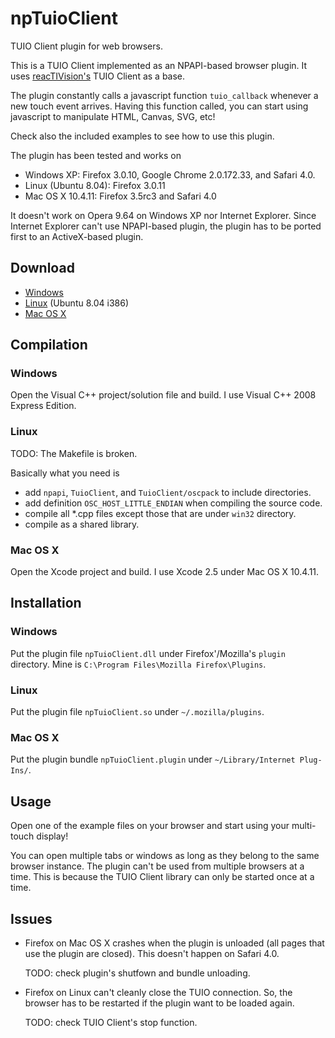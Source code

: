 npTuioClient
============

TUIO Client plugin for web browsers.

This is a TUIO Client implemented as an NPAPI-based browser plugin. It
uses [reacTIVision's](http://reactivision.sourceforge.net/) TUIO
Client as a base.

The plugin constantly calls a javascript function `tuio_callback`
whenever a new touch event arrives. Having this function called, you
can start using javascript to manipulate HTML, Canvas, SVG, etc!

Check also the included examples to see how to use this plugin.

The plugin has been tested and works on

* Windows XP: Firefox 3.0.10, Google Chrome 2.0.172.33, and Safari 4.0.
* Linux (Ubuntu 8.04): Firefox 3.0.11
* Mac OS X 10.4.11: Firefox 3.5rc3 and Safari 4.0

It doesn't work on Opera 9.64 on Windows XP nor Internet Explorer.
Since Internet Explorer can't use NPAPI-based plugin, the plugin has
to be ported first to an ActiveX-based plugin.

Download
--------

* [Windows](http://cloud.github.com/downloads/fajran/npTuioClient/npTuioClient-0.2-win.zip)
* [Linux](http://cloud.github.com/downloads/fajran/npTuioClient/npTuioClient-0.2-linux.tar.gz) (Ubuntu 8.04 i386)
* [Mac OS X](http://cloud.github.com/downloads/fajran/npTuioClient/npTuioClient-0.2-mac.zip)

Compilation
-----------

### Windows

Open the Visual C++ project/solution file and build. I use Visual C++
2008 Express Edition.

### Linux

TODO: The Makefile is broken.

Basically what you need is

* add `npapi`, `TuioClient`, and `TuioClient/oscpack` to include directories.
* add definition `OSC_HOST_LITTLE_ENDIAN` when compiling the source code.
* compile all *.cpp files except those that are under `win32` directory.
* compile as a shared library.

### Mac OS X

Open the Xcode project and build. I use Xcode 2.5 under Mac OS X 10.4.11.

Installation
------------

### Windows

Put the plugin file `npTuioClient.dll` under Firefox'/Mozilla's
`plugin` directory. Mine is `C:\Program Files\Mozilla
Firefox\Plugins`.

### Linux

Put the plugin file `npTuioClient.so` under `~/.mozilla/plugins`.

### Mac OS X

Put the plugin bundle `npTuioClient.plugin` under `~/Library/Internet Plug-Ins/`.

Usage
-----

Open one of the example files on your browser and start using your
multi-touch display!

You can open multiple tabs or windows as long as they belong to the
same browser instance. The plugin can't be used from multiple browsers
at a time. This is because the TUIO Client library can only be started
once at a time.

Issues
------

* Firefox on Mac OS X crashes when the plugin is unloaded (all pages
  that use the plugin are closed). This doesn't happen on Safari 4.0.

  TODO: check plugin's shutfown and bundle unloading.

* Firefox on Linux can't cleanly close the TUIO connection. So, the
  browser has to be restarted if the plugin want to be loaded again.

  TODO: check TUIO Client's stop function.



